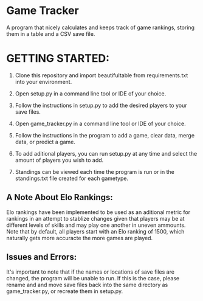 # Game Tracker

A program that nicely calculates and keeps track of game rankings, storing them in a table
and a CSV save file.

# GETTING STARTED:

1) Clone this repository and import beautifultable from requirements.txt into your environment.

2) Open setup.py in a command line tool or IDE of your choice.

3) Follow the instructions in setup.py to add the desired players to your save files.

4) Open game_tracker.py in a command line tool or IDE of your choice.

5) Follow the instructions in the program to add a game, clear data, merge data, or predict a game.

6) To add aditional players, you can run setup.py at any time and select the amount of players you wish to add.

7) Standings can be viewed each time the program is run or in the standings.txt file created for each gametype. 

## A Note About Elo Rankings:

Elo rankings have been implemented to be used as an aditional metric for rankings in an attempt to stablize changes given that players may be at different levels of skills and may play one another in uneven ammounts. Note that by default, all players start with an Elo ranking of 1500, which naturally gets more accuracte the more games are played.

## Issues and Errors:

It's important to note that if the names or locations of save files are changed, the program will be unable to run. If this is the case, please rename and and move save files back into the same directory as game_tracker.py, or recreate them in setup.py.

